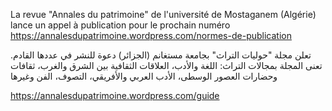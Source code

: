 La revue "Annales du patrimoine" de l'université de Mostaganem (Algérie) lance un appel à publication pour le prochain numéro
https://annalesdupatrimoine.wordpress.com/normes-de-publication

تعلن مجلة "حوليات التراث" بجامعة مستغانم (الجزائر) دعوة للنشر في عددها القادم. تعنى المجلة بمجالات التراث: اللغة والأدب، العلاقات الثقافية بين الشرق والغرب، ثقافات وحضارات العصور الوسطى، الأدب العربي والأفريقي، التصوف، الفن وغيرها

https://annalesdupatrimoine.wordpress.com/guide
